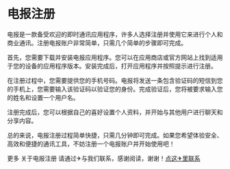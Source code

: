 # 电报注册

电报是一款备受欢迎的即时通讯应用程序，许多人选择注册并使用它来进行个人和商业通讯。注册电报账户非常简单，只需几个简单的步骤即可完成。

首先，您需要下载并安装电报应用程序。您可以在应用商店或官方网站上找到适用于您的设备的应用程序版本。安装完成后，打开应用程序并按照提示进行注册。

在注册过程中，您需要提供您的手机号码。电报将发送一条包含验证码的短信到您的手机上，您需要输入该验证码以验证您的身份。完成验证后，您将被要求输入您的姓名和设置一个用户名。

注册完成后，您可以根据自己的喜好设置个人资料，并开始与其他用户进行聊天和分享内容。

总的来说，电报注册过程简单快捷，只需几分钟即可完成。如果您希望体验安全、高效和便捷的通讯工具，不妨注册一个电报账户并开始使用吧！

更多 关于电报注册 请通过✈与我们联系，感谢阅读，谢谢！[点这✈里联系](https://abc.k02.cc)